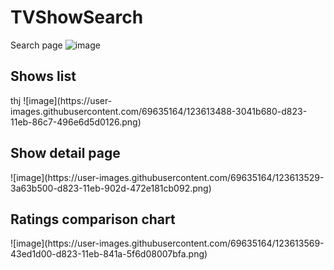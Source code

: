 # TVShowSearch

Search page
![image](https://user-images.githubusercontent.com/69635164/123613350-12745180-d823-11eb-825b-13ae1f71b212.png)

<h2>Shows list</h2>
thj
![image](https://user-images.githubusercontent.com/69635164/123613488-3041b680-d823-11eb-86c7-496e6d5d0126.png)

<h2>Show detail page</h2>
![image](https://user-images.githubusercontent.com/69635164/123613529-3a63b500-d823-11eb-902d-472e181cb092.png)

<h2>Ratings comparison chart</h2>
![image](https://user-images.githubusercontent.com/69635164/123613569-43ed1d00-d823-11eb-841a-5f6d08007bfa.png)
